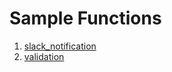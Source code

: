 # Sample Functions

1. [slack_notification](./slack_notification/README.md)
2. [validation](./validation/README.md)
